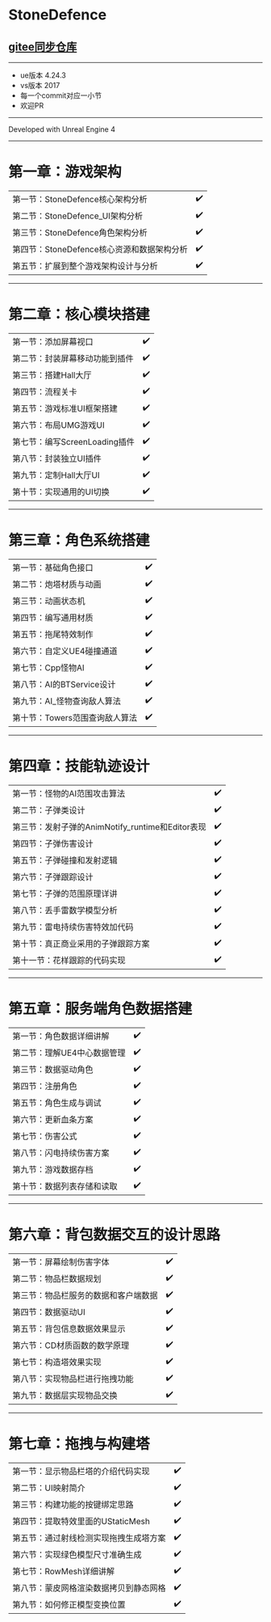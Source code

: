 # StoneDefence
## [gitee同步仓库](https://gitee.com/smartuil/StoneDefence)

---
* ue版本  4.24.3
* vs版本  2017
* 每一个commit对应一小节
* 欢迎PR

---

Developed with Unreal Engine 4

---
# 第一章：游戏架构
|||
| --------   | -----  |
|第一节：StoneDefence核心架构分析|:heavy_check_mark:|
|第二节：StoneDefence_UI架构分析|:heavy_check_mark:|
|第三节：StoneDefence角色架构分析|:heavy_check_mark:|
|第四节：StoneDefence核心资源和数据架构分析|:heavy_check_mark:|
|第五节：扩展到整个游戏架构设计与分析|:heavy_check_mark:|
---
# 第二章：核心模块搭建
|||
| --------   | -----  |
|第一节：添加屏幕视口|:heavy_check_mark:|
|第二节：封装屏幕移动功能到插件|:heavy_check_mark:|
|第三节：搭建Hall大厅|:heavy_check_mark:|
|第四节：流程关卡|:heavy_check_mark:|
|第五节：游戏标准UI框架搭建|:heavy_check_mark:|
|第六节：布局UMG游戏UI|:heavy_check_mark:|
| 第七节：编写ScreenLoading插件|:heavy_check_mark:|
| 第八节：封装独立UI插件|:heavy_check_mark:|
|第九节：定制Hall大厅UI|:heavy_check_mark:|
|第十节：实现通用的UI切换|:heavy_check_mark:|
---
# 第三章：角色系统搭建
|||
| --------   | -----  |
|第一节：基础角色接口|:heavy_check_mark:|
|第二节：炮塔材质与动画|:heavy_check_mark:|
|第三节：动画状态机|:heavy_check_mark:|
|第四节：编写通用材质|:heavy_check_mark:|
|第五节：拖尾特效制作|:heavy_check_mark:|
|第六节：自定义UE4碰撞通道|:heavy_check_mark:|
|第七节：Cpp怪物AI|:heavy_check_mark:|
|第八节：AI的BTService设计|:heavy_check_mark:|
|第九节：AI_怪物查询敌人算法|:heavy_check_mark:|
|第十节：Towers范围查询敌人算法|:heavy_check_mark:|
---
# 第四章：技能轨迹设计
|||
| --------   | -----  |
|第一节：怪物的AI范围攻击算法|:heavy_check_mark:|
|第二节：子弹类设计|:heavy_check_mark:|
|第三节：发射子弹的AnimNotify_runtime和Editor表现|:heavy_check_mark:|
|第四节：子弹伤害设计|:heavy_check_mark:|
|第五节：子弹碰撞和发射逻辑|:heavy_check_mark:|
|第六节：子弹跟踪设计|:heavy_check_mark:|
|第七节：子弹的范围原理详讲|:heavy_check_mark:|
|第八节：丢手雷数学模型分析|:heavy_check_mark:|
|第九节：雷电持续伤害特效加代码|:heavy_check_mark:|
|第十节：真正商业采用的子弹跟踪方案|:heavy_check_mark:|
|第十一节：花样跟踪的代码实现|:heavy_check_mark:|
---
# 第五章：服务端角色数据搭建
|||
| --------   | -----  |
|第一节：角色数据详细讲解|:heavy_check_mark:|
|第二节：理解UE4中心数据管理|:heavy_check_mark:|
|第三节：数据驱动角色|:heavy_check_mark:|
|第四节：注册角色|:heavy_check_mark:|
|第五节：角色生成与调试|:heavy_check_mark:|
|第六节：更新血条方案|:heavy_check_mark:|
|第七节：伤害公式|:heavy_check_mark:|
|第八节：闪电持续伤害方案|:heavy_check_mark:|
|第九节：游戏数据存档|:heavy_check_mark:|
|第十节：数据列表存储和读取|:heavy_check_mark:|
---
# 第六章：背包数据交互的设计思路
|||
| --------   | -----  |
|第一节：屏幕绘制伤害字体|:heavy_check_mark:|
|第二节：物品栏数据规划|:heavy_check_mark:|
|第三节：物品栏服务的数据和客户端数据|:heavy_check_mark:|
|第四节：数据驱动UI|:heavy_check_mark:|
|第五节：背包信息数据效果显示|:heavy_check_mark:|
|第六节：CD材质函数的数学原理|:heavy_check_mark:|
|第七节：构造塔效果实现|:heavy_check_mark:|
|第八节：实现物品栏进行拖拽功能|:heavy_check_mark:|
|第九节：数据层实现物品交换|:heavy_check_mark:|
---
# 第七章：拖拽与构建塔
|||
| --------   | -----  |
|第一节：显示物品栏塔的介绍代码实现|:heavy_check_mark:|
|第二节：UI映射简介|:heavy_check_mark:|
|第三节：构建功能的按键绑定思路|:heavy_check_mark:|
|第四节：提取特效里面的UStaticMesh|:heavy_check_mark:|
|第五节：通过射线检测实现拖拽生成塔方案|:heavy_check_mark:|
|第六节：实现绿色模型尺寸准确生成|:heavy_check_mark:|
|第七节：RowMesh详细讲解|:heavy_check_mark:|
|第八节：蒙皮网格渲染数据拷贝到静态网格|:heavy_check_mark:|
|第九节：如何修正模型变换位置|:heavy_check_mark:|